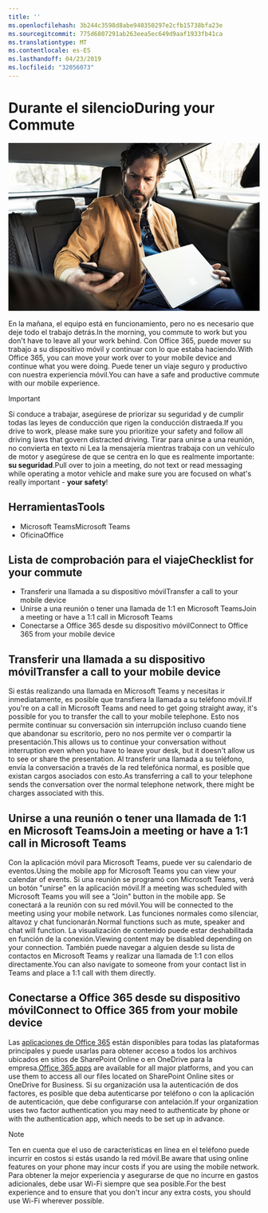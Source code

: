 ```yaml
---
title: ''
ms.openlocfilehash: 3b244c3598d8abe940350297e2cfb15738bfa23e
ms.sourcegitcommit: 775d6807291ab263eea5ec649d9aaf1933fb41ca
ms.translationtype: MT
ms.contentlocale: es-ES
ms.lasthandoff: 04/23/2019
ms.locfileid: "32056073"
---
```

# <a name="during-your-commute"></a><span data-ttu-id="6a85a-102">Durante el silencio</span><span class="sxs-lookup"><span data-stu-id="6a85a-102">During your Commute</span></span>

![Commute visual](media/ditl_commute.png)

<span data-ttu-id="6a85a-104">En la mañana, el equipo está en funcionamiento, pero no es necesario que deje todo el trabajo detrás.</span><span class="sxs-lookup"><span data-stu-id="6a85a-104">In the morning, you commute to work but you don't have to leave all your work behind.</span></span> <span data-ttu-id="6a85a-105">Con Office 365, puede mover su trabajo a su dispositivo móvil y continuar con lo que estaba haciendo.</span><span class="sxs-lookup"><span data-stu-id="6a85a-105">With Office 365, you can move your work over to your mobile device and continue what you were doing.</span></span>  <span data-ttu-id="6a85a-106">Puede tener un viaje seguro y productivo con nuestra experiencia móvil.</span><span class="sxs-lookup"><span data-stu-id="6a85a-106">You can have a safe and productive commute with our mobile experience.</span></span>  

> [!IMPORTANT]
> <span data-ttu-id="6a85a-107">Si conduce a trabajar, asegúrese de priorizar su seguridad y de cumplir todas las leyes de conducción que rigen la conducción distraeda.</span><span class="sxs-lookup"><span data-stu-id="6a85a-107">If you drive to work, please make sure you prioritize your safety and follow all driving laws that govern distracted driving.</span></span> <span data-ttu-id="6a85a-108">Tirar para unirse a una reunión, no convierta en texto ni Lea la mensajería mientras trabaja con un vehículo de motor y asegúrese de que se centra en lo que es realmente importante: **su seguridad**.</span><span class="sxs-lookup"><span data-stu-id="6a85a-108">Pull over to join a meeting, do not text or read messaging while operating a motor vehicle and make sure you are focused on what's really important - **your safety**!</span></span>


## <a name="tools"></a><span data-ttu-id="6a85a-109">Herramientas</span><span class="sxs-lookup"><span data-stu-id="6a85a-109">Tools</span></span>
- <span data-ttu-id="6a85a-110">Microsoft Teams</span><span class="sxs-lookup"><span data-stu-id="6a85a-110">Microsoft Teams</span></span>
- <span data-ttu-id="6a85a-111">Oficina</span><span class="sxs-lookup"><span data-stu-id="6a85a-111">Office</span></span> 

## <a name="checklist-for-your-commute"></a><span data-ttu-id="6a85a-112">Lista de comprobación para el viaje</span><span class="sxs-lookup"><span data-stu-id="6a85a-112">Checklist for your commute</span></span>
- <span data-ttu-id="6a85a-113">Transferir una llamada a su dispositivo móvil</span><span class="sxs-lookup"><span data-stu-id="6a85a-113">Transfer a call to your mobile device</span></span>
- <span data-ttu-id="6a85a-114">Unirse a una reunión o tener una llamada de 1:1 en Microsoft Teams</span><span class="sxs-lookup"><span data-stu-id="6a85a-114">Join a meeting or have a 1:1 call in Microsoft Teams</span></span>
- <span data-ttu-id="6a85a-115">Conectarse a Office 365 desde su dispositivo móvil</span><span class="sxs-lookup"><span data-stu-id="6a85a-115">Connect to Office 365 from your mobile device</span></span>
 
## <a name="transfer-a-call-to-your-mobile-device"></a><span data-ttu-id="6a85a-116">Transferir una llamada a su dispositivo móvil</span><span class="sxs-lookup"><span data-stu-id="6a85a-116">Transfer a call to your mobile device</span></span>
<span data-ttu-id="6a85a-117">Si estás realizando una llamada en Microsoft Teams y necesitas ir inmediatamente, es posible que transfiera la llamada a su teléfono móvil.</span><span class="sxs-lookup"><span data-stu-id="6a85a-117">If you're on a call in Microsoft Teams and need to get going straight away, it's possible for you to transfer the call to your mobile telephone.</span></span> <span data-ttu-id="6a85a-118">Esto nos permite continuar su conversación sin interrupción incluso cuando tiene que abandonar su escritorio, pero no nos permite ver o compartir la presentación.</span><span class="sxs-lookup"><span data-stu-id="6a85a-118">This allows us to continue your conversation without interruption even when you have to leave your desk, but it doesn't allow us to see or share the presentation.</span></span> <span data-ttu-id="6a85a-119">Al transferir una llamada a su teléfono, envía la conversación a través de la red telefónica normal, es posible que existan cargos asociados con esto.</span><span class="sxs-lookup"><span data-stu-id="6a85a-119">As transferring a call to your telephone sends the conversation over the normal telephone network, there might be charges associated with this.</span></span>

## <a name="join-a-meeting-or-have-a-11-call-in-microsoft-teams"></a><span data-ttu-id="6a85a-120">Unirse a una reunión o tener una llamada de 1:1 en Microsoft Teams</span><span class="sxs-lookup"><span data-stu-id="6a85a-120">Join a meeting or have a 1:1 call in Microsoft Teams</span></span>
<span data-ttu-id="6a85a-121">Con la aplicación móvil para Microsoft Teams, puede ver su calendario de eventos.</span><span class="sxs-lookup"><span data-stu-id="6a85a-121">Using the mobile app for Microsoft Teams you can view your calendar of events.</span></span>  <span data-ttu-id="6a85a-122">Si una reunión se programó con Microsoft Teams, verá un botón "unirse" en la aplicación móvil.</span><span class="sxs-lookup"><span data-stu-id="6a85a-122">If a meeting was scheduled with Microsoft Teams you will see a "Join" button in the mobile app.</span></span> <span data-ttu-id="6a85a-123">Se conectará a la reunión con su red móvil.</span><span class="sxs-lookup"><span data-stu-id="6a85a-123">You will be connected to the meeting using your mobile network.</span></span>  <span data-ttu-id="6a85a-124">Las funciones normales como silenciar, altavoz y chat funcionarán.</span><span class="sxs-lookup"><span data-stu-id="6a85a-124">Normal functions such as mute, speaker and chat will function.</span></span>  <span data-ttu-id="6a85a-125">La visualización de contenido puede estar deshabilitada en función de la conexión.</span><span class="sxs-lookup"><span data-stu-id="6a85a-125">Viewing content may be disabled depending on your connection.</span></span> <span data-ttu-id="6a85a-126">También puede navegar a alguien desde su lista de contactos en Microsoft Teams y realizar una llamada de 1:1 con ellos directamente.</span><span class="sxs-lookup"><span data-stu-id="6a85a-126">You can also navigate to someone from your contact list in Teams and place a 1:1 call with them directly.</span></span> 

## <a name="connect-to-office-365-from-your-mobile-device"></a><span data-ttu-id="6a85a-127">Conectarse a Office 365 desde su dispositivo móvil</span><span class="sxs-lookup"><span data-stu-id="6a85a-127">Connect to Office 365 from your mobile device</span></span>
<span data-ttu-id="6a85a-128">Las [aplicaciones de Office 365](https://support.office.com/en-us/article/set-up-office-apps-and-email-on-a-mobile-device-7dabb6cb-0046-40b6-81fe-767e0b1f014f?ui=en-US&rs=en-US&ad=US) están disponibles para todas las plataformas principales y puede usarlas para obtener acceso a todos los archivos ubicados en sitios de SharePoint Online o en OneDrive para la empresa.</span><span class="sxs-lookup"><span data-stu-id="6a85a-128">[Office 365 apps](https://support.office.com/en-us/article/set-up-office-apps-and-email-on-a-mobile-device-7dabb6cb-0046-40b6-81fe-767e0b1f014f?ui=en-US&rs=en-US&ad=US) are available for all major platforms, and you can use them to access all our files located on SharePoint Online sites or OneDrive for Business.</span></span> <span data-ttu-id="6a85a-129">Si su organización usa la autenticación de dos factores, es posible que deba autenticarse por teléfono o con la aplicación de autenticación, que debe configurarse con antelación.</span><span class="sxs-lookup"><span data-stu-id="6a85a-129">If your organization uses two factor authentication you may need to authenticate by phone or with the authentication app, which needs to be set up in advance.</span></span>  

> [!NOTE]
> <span data-ttu-id="6a85a-130">Ten en cuenta que el uso de características en línea en el teléfono puede incurrir en costos si estás usando la red móvil.</span><span class="sxs-lookup"><span data-stu-id="6a85a-130">Be aware that using online features on your phone may incur costs if you are using the mobile network.</span></span> <span data-ttu-id="6a85a-131">Para obtener la mejor experiencia y asegurarse de que no incurre en gastos adicionales, debe usar Wi-Fi siempre que sea posible.</span><span class="sxs-lookup"><span data-stu-id="6a85a-131">For the best experience and to ensure that you don't incur any extra costs, you should use Wi-Fi wherever possible.</span></span>